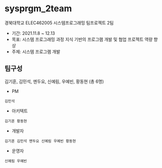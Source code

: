 # sysprgm_2team
경북대학교 ELEC462005 시스템프로그래밍 팀프로젝트 2팀
+ 기간: 2021.11.8 ~ 12.13
+ 목표: 시스템 프로그래밍 과정 지식 기반의 프로그램 개발 및 협업 프로젝트 역량 향상
+ 주제: 시스템 프로그램 개발
## 팀구성
김기훈, 김민석, 멘두요, 신예림, 우예빈, 황동현 (총 6명)
* PM
<pre><code>김민석</code></pre>
* 아키텍트
<pre><code>김기훈 황동현</code></pre>
* 개발자
<pre><code>김기훈 김민석 멘두요 신예림 우예빈 황동현</code></pre>
* 운영자
<pre><code>신예림 우예빈</code></pre>
